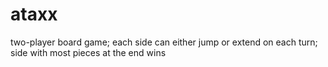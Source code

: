 # ataxx
two-player board game; each side can either jump or extend on each turn; side with most pieces at the end wins

